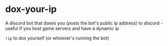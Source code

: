 # dox-your-ip
A discord bot that doxes you (posts the bot's public ip address) to discord - useful if you host game servers and have a dynamic ip

`!ip` to dox yourself (or whoever's running the bot)
